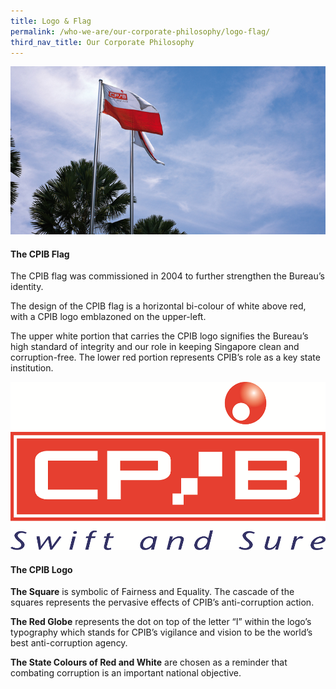 ```yaml
---
title: Logo & Flag
permalink: /who-we-are/our-corporate-philosophy/logo-flag/
third_nav_title: Our Corporate Philosophy
---
```


<img src="/images/who-we-are_cpib-flag.jpg" alt="cpib flag">

#### The CPIB Flag

The CPIB flag was commissioned in 2004 to further strengthen the Bureau’s identity.

The design of the CPIB flag is a horizontal bi-colour of white above red, with a CPIB logo emblazoned on the upper-left.

The upper white portion that carries the CPIB logo signifies the Bureau’s high standard of integrity and our role in keeping Singapore clean and corruption-free. The lower red portion represents CPIB’s role as a key state institution.

<img src="/images/cpib logo - colour.png" alt="cpib logo">

#### The CPIB Logo

**The Square** is symbolic of Fairness and Equality. The cascade of the squares represents the pervasive effects of CPIB’s anti-corruption action.

**The Red Globe** represents the dot on top of the letter “I” within the logo’s typography which stands for CPIB’s vigilance and vision to be the world’s best anti-corruption agency.

**The State Colours of Red and White** are chosen as a reminder that combating corruption is an important national objective.

